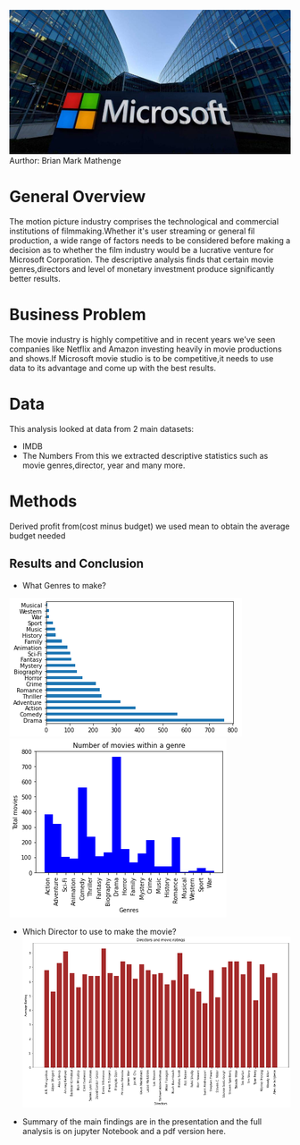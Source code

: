 ![](microsoft.jpg)
Aurthor: Brian Mark Mathenge
# General Overview
The motion picture industry comprises the technological and commercial institutions of filmmaking.Whether it's user streaming or general fil production, a wide range of factors needs to be considered before making a decision as to whether the film industry would be a lucrative venture for Microsoft Corporation.
The descriptive analysis finds that certain movie genres,directors and level of monetary investment produce significantly better results.

# Business Problem
The movie industry is highly competitive and in recent years we've seen companies like Netflix and Amazon investing heavily in movie productions and shows.If Microsoft movie studio is to be competitive,it needs to use data to its advantage and come up with the best results.
# Data
This analysis looked at data from 2 main datasets:
+ IMDB
+ The Numbers
From this we extracted descriptive statistics such as movie genres,director, year and many more.

# Methods
Derived profit from(cost minus budget)
we used mean to obtain the average budget needed
## Results and Conclusion
+ What Genres to make?


![](Graphs/graph%201.png)
![](Graphs/graph%2021.png)
+ Which Director to use to make the movie?
![](Graphs/graph%203.png)

+ Summary of the main findings are in the presentation and the full analysis is on jupyter Notebook and a pdf version here.